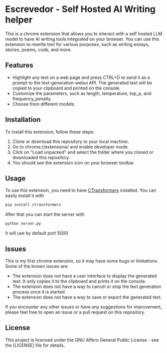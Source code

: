 # Escrevedor - Self Hosted AI Writing helper

This is a chrome extension that allows you to interact with a self hosted LLM model to have AI writing tools integrated on your browser. You can use this extension to rewrite text for various purposes, such as writing essays, stories, poems, code, and more.

## Features

- Highlight any text on a web page and press CTRL+D to send it as a prompt to the text-generation-webui API. The generated text will be copied to your clipboard and printed on the console.
- Customize the parameters, such as length, temperature, top_p, and frequency_penalty.
- Choose from different models.

## Installation

To install this extension, follow these steps:

1. Clone or download this repository to your local machine.
2. Go to chrome://extensions/ and enable developer mode.
3. Click on "Load unpacked" and select the folder where you cloned or downloaded this repository.
4. You should see the extension icon on your browser toolbar.

## Usage

To use this extension, you need to have [CTransformers](https://github.com/marella/ctransformers) installed. You can easily install it with
```sh
pip install ctransformers
```
After that you can start the server with
```sh
python server.py
```
It will use by default port 5000

## Issues

This is my first chrome extension, so it may have some bugs or limitations. Some of the known issues are:

- The extension does not have a user interface to display the generated text. It only copies it to the clipboard and prints it on the console.
- The extension does not have a way to cancel or stop the text generation process once it is started.
- The extension does not have a way to save or export the generated text.

If you encounter any other issues or have any suggestions for improvement, please feel free to open an issue or a pull request on this repository.

## License

This project is licensed under the GNU Affero General Public License - see the [LICENSE] file for details.
